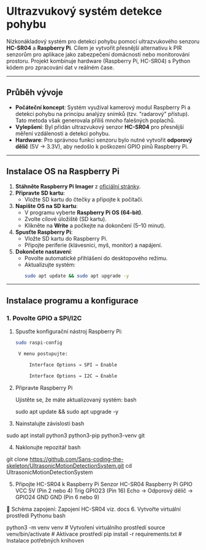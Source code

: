 # Ultrazvukový systém detekce pohybu

Nízkonákladový systém pro detekci pohybu pomocí ultrazvukového senzoru **HC-SR04** a **Raspberry Pi**. Cílem je vytvořit přesnější alternativu k PIR senzorům pro aplikace jako zabezpečení domácnosti nebo monitorování prostoru. Projekt kombinuje hardware (Raspberry Pi, HC-SR04) s Python kódem pro zpracování dat v reálném čase.

---

## Průběh vývoje
- **Počáteční koncept**: Systém využíval kamerový modul Raspberry Pi a detekci pohybu na principu analýzy snímků (tzv. "radarový" přístup). Tato metoda však generovala příliš mnoho falešných poplachů.
- **Vylepšení**: Byl přidán ultrazvukový senzor **HC-SR04** pro přesnější měření vzdálenosti a detekci pohybu.
- **Hardware**: Pro správnou funkci senzoru bylo nutné vytvořit **odporový dělič** (5V → 3.3V), aby nedošlo k poškození GPIO pinů Raspberry Pi.

---

## Instalace OS na Raspberry Pi
1. **Stáhněte Raspberry Pi Imager** z [oficiální stránky](https://www.raspberrypi.com/software/).
2. **Připravte SD kartu**:
   - Vložte SD kartu do čtečky a připojte k počítači.
3. **Napište OS na SD kartu**:
   - V programu vyberte **Raspberry Pi OS (64-bit)**.
   - Zvolte cílové úložiště (SD kartu).
   - Klikněte na **Write** a počkejte na dokončení (5–10 minut).
4. **Spusťte Raspberry Pi**:
   - Vložte SD kartu do Raspberry Pi.
   - Připojte periferie (klávesnici, myš, monitor) a napájení.
5. **Dokončete nastavení**:
   - Povolte automatické přihlášení do desktopového režimu.
   - Aktualizujte systém:
     ```bash
     sudo apt update && sudo apt upgrade -y
     ```

---

## Instalace programu a konfigurace

### 1. Povolte GPIO a SPI/I2C
1. Spusťte konfigurační nástroj Raspberry Pi:
   ```bash
   sudo raspi-config

    V menu postupujte:

        Interface Options → SPI → Enable

        Interface Options → I2C → Enable

2. Připravte Raspberry Pi

    Ujistěte se, že máte aktualizovaný systém:
    bash

    sudo apt update && sudo apt upgrade -y

3. Nainstalujte závislosti
bash

sudo apt install python3 python3-pip python3-venv git

4. Naklonujte repozitář
bash

git clone https://github.com/Sans-coding-the-skeleton/UltrasonicMotionDetectionSystem.git
cd UltrasonicMotionDetectionSystem

5. Připojte HC-SR04 k Raspberry Pi
Senzor HC-SR04	Raspberry Pi GPIO
VCC	5V (Pin 2 nebo 4)
Trig	GPIO23 (Pin 16)
Echo	→ Odporový dělič → GPIO24
GND	GND (Pin 6 nebo 9)

📝 Schéma zapojení:
Zapojení HC-SR04
viz. docs
6. Vytvořte virtuální prostředí Pythonu
bash

python3 -m venv venv           # Vytvoření virtuálního prostředí
source venv/bin/activate       # Aktivace prostředí
pip install -r requirements.txt # Instalace potřebných knihoven
